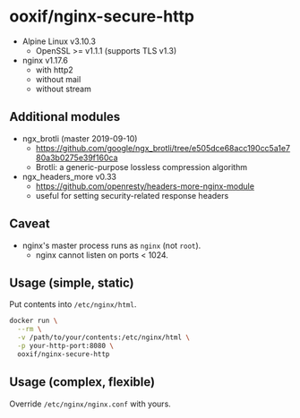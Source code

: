  # ooxif/nginx-secure-http

- Alpine Linux v3.10.3
    - OpenSSL >= v1.1.1 (supports TLS v1.3)
- nginx v1.17.6
    - with http2
    - without mail
    - without stream

## Additional modules

- ngx_brotli (master 2019-09-10)
    - https://github.com/google/ngx_brotli/tree/e505dce68acc190cc5a1e780a3b0275e39f160ca
    - Brotli: a generic-purpose lossless compression algorithm
- ngx_headers_more v0.33
    - https://github.com/openresty/headers-more-nginx-module
    - useful for setting security-related response headers

## Caveat

- nginx's master process runs as `nginx` (not `root`).
    - nginx cannot listen on ports < 1024.

## Usage (simple, static)

Put contents into `/etc/nginx/html`.

```sh
docker run \
  --rm \
  -v /path/to/your/contents:/etc/nginx/html \
  -p your-http-port:8080 \
  ooxif/nginx-secure-http
```

## Usage (complex, flexible)

Override `/etc/nginx/nginx.conf` with yours.

